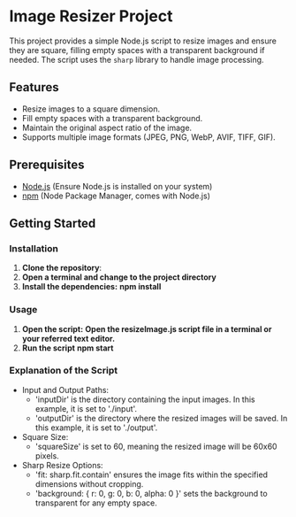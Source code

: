 # Image Resizer Project

This project provides a simple Node.js script to resize images and ensure they are square, filling empty spaces with a transparent background if needed. The script uses the `sharp` library to handle image processing.

## Features

- Resize images to a square dimension.
- Fill empty spaces with a transparent background.
- Maintain the original aspect ratio of the image.
- Supports multiple image formats (JPEG, PNG, WebP, AVIF, TIFF, GIF).

## Prerequisites

- [Node.js](https://nodejs.org/) (Ensure Node.js is installed on your system)
- [npm](https://www.npmjs.com/) (Node Package Manager, comes with Node.js)

## Getting Started

### Installation
1. **Clone the repository**:
2. **Open a terminal and change to the project directory**
3. **Install the dependencies:**
   **npm install**

### Usage
1. **Open the script:**
   **Open the resizeImage.js script file in a terminal or your referred text editor.**
2. **Run the script**
   **npm start**

### Explanation of the Script
* Input and Output Paths:
   * 'inputDir' is the directory containing the input images. In this example, it is set to './input'.
   * 'outputDir' is the directory where the resized images will be saved. In this example, it is set to './output'.
* Square Size:
   * 'squareSize' is set to 60, meaning the resized image will be 60x60 pixels.
* Sharp Resize Options:
   * 'fit: sharp.fit.contain' ensures the image fits within the specified dimensions without cropping.
   * 'background: { r: 0, g: 0, b: 0, alpha: 0 }' sets the background to transparent for any empty space.
